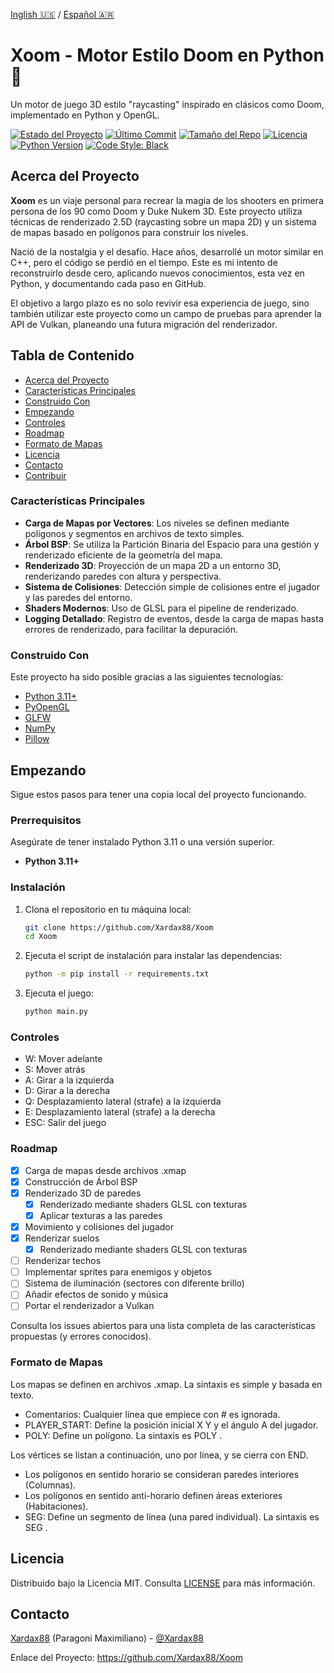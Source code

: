 [Inglish 🇺🇸](README.md) /
[Español 🇦🇷](README.ES.md)
# Xoom - Motor Estilo Doom en Python 🐍

Un motor de juego 3D estilo "raycasting" inspirado en clásicos como Doom, implementado en Python y OpenGL.

[![Estado del Proyecto](https://img.shields.io/badge/status-en%20desarrollo-indigo)](https://github.com/Xardax88/Xoom)
[![Último Commit](https://img.shields.io/github/last-commit/Xardax88/Xoom)](https://github.com/Xardax88/Xoom/commits/main)
[![Tamaño del Repo](https://img.shields.io/github/repo-size/Xardax88/Xoom)](https://github.com/Xardax88/Xoom)
[![Licencia](https://img.shields.io/github/license/Xardax88/Xoom)](LICENSE)
[![Python Version](https://img.shields.io/badge/Python-3.11%2B-blue?logo=python&logoColor=white)](https://www.python.org/)
[![Code Style: Black](https://img.shields.io/badge/code%20style-black-000000.svg)](https://github.com/psf/black)

<!-- **Añade aquí una captura o un GIF del proyecto en acción** -->
<!-- ![Xoom Demo GIF](URL_DEL_GIF_AQUI) -->

## Acerca del Proyecto

**Xoom** es un viaje personal para recrear la magia de los shooters en primera persona de los 90 como Doom y Duke Nukem 3D. 
Este proyecto utiliza técnicas de renderizado 2.5D (raycasting sobre un mapa 2D) y un sistema de mapas basado en polígonos para construir los niveles.

Nació de la nostalgia y el desafío. Hace años, desarrollé un motor similar en C++, pero el código se perdió en el tiempo.
Este es mi intento de reconstruirlo desde cero, aplicando nuevos conocimientos, esta vez en Python, y documentando cada paso en GitHub.

El objetivo a largo plazo es no solo revivir esa experiencia de juego, sino también utilizar este proyecto como un campo de pruebas para aprender la API de Vulkan, planeando una futura migración del renderizador.

## Tabla de Contenido
- [Acerca del Proyecto](#acerca-del-proyecto)
- [Características Principales](#características-principales)
- [Construido Con](#construido-con)
- [Empezando](#empezando)
- [Controles](#controles)
- [Roadmap](#roadmap)
- [Formato de Mapas](#formato-de-mapas)
- [Licencia](#licencia)
- [Contacto](#contacto)
- [Contribuir](#contribuir)

### Características Principales

-   **Carga de Mapas por Vectores**: Los niveles se definen mediante polígonos y segmentos en archivos de texto simples.
-   **Árbol BSP**: Se utiliza la Partición Binaria del Espacio para una gestión y renderizado eficiente de la geometría del mapa.
-   **Renderizado 3D**: Proyección de un mapa 2D a un entorno 3D, renderizando paredes con altura y perspectiva.
-   **Sistema de Colisiones**: Detección simple de colisiones entre el jugador y las paredes del entorno.
-   **Shaders Modernos**: Uso de GLSL para el pipeline de renderizado.
-   **Logging Detallado**: Registro de eventos, desde la carga de mapas hasta errores de renderizado, para facilitar la depuración.

### Construido Con

Este proyecto ha sido posible gracias a las siguientes tecnologías:

-   [Python 3.11+](https://www.python.org/)
-   [PyOpenGL](http://pyopengl.sourceforge.net/)
-   [GLFW](https://www.glfw.org/)
-   [NumPy](https://numpy.org/)
-   [Pillow](https://python-pillow.org/)

## Empezando

Sigue estos pasos para tener una copia local del proyecto funcionando.

### Prerrequisitos

Asegúrate de tener instalado Python 3.11 o una versión superior.

-   **Python 3.11+**

### Instalación

1.  Clona el repositorio en tu máquina local:
    ```bash
    git clone https://github.com/Xardax88/Xoom
    cd Xoom
    ```

2. Ejecuta el script de instalación para instalar las dependencias:
    ```bash
    python -m pip install -r requirements.txt
    ```

3. Ejecuta el juego:
    ```bash
    python main.py
    ```

### Controles

- W: Mover adelante
- S: Mover atrás
- A: Girar a la izquierda
- D: Girar a la derecha
- Q: Desplazamiento lateral (strafe) a la izquierda
- E: Desplazamiento lateral (strafe) a la derecha
- ESC: Salir del juego

### Roadmap

- [x] Carga de mapas desde archivos .xmap
- [x] Construcción de Árbol BSP
- [x] Renderizado 3D de paredes
  - [x] Renderizado mediante shaders GLSL con texturas
  - [x] Aplicar texturas a las paredes
- [x] Movimiento y colisiones del jugador
- [x] Renderizar suelos
  - [x] Renderizado mediante shaders GLSL con texturas
- [ ] Renderizar techos
- [ ] Implementar sprites para enemigos y objetos
- [ ] Sistema de iluminación (sectores con diferente brillo)
- [ ] Añadir efectos de sonido y música
- [ ] Portar el renderizador a Vulkan

Consulta los issues abiertos para una lista completa de las características propuestas (y errores conocidos).

### Formato de Mapas

Los mapas se definen en archivos .xmap. La sintaxis es simple y basada en texto.
- Comentarios: Cualquier línea que empiece con # es ignorada.
- PLAYER_START: Define la posición inicial X Y y el ángulo A del jugador.
- POLY: Define un polígono. La sintaxis es POLY <nombre> <textura> <altura>. 

Los vértices se listan a continuación, uno por línea, y se cierra con END.
- Los polígonos en sentido horario se consideran paredes interiores (Columnas).
- Los polígonos en sentido anti-horario definen áreas exteriores (Habitaciones).
- SEG: Define un segmento de línea (una pared individual). La sintaxis es SEG <nombre> <textura> <altura>.

## Licencia

Distribuido bajo la Licencia MIT. Consulta [LICENSE](LICENSE) para más información.

## Contacto
[Xardax88](https://github.com/Xardax88) (Paragoni Maximiliano) - [@Xardax88](https://twitter.com/Xardax88)

Enlace del Proyecto: https://github.com/Xardax88/Xoom